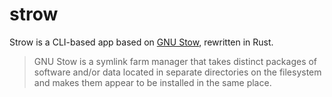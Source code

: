 # strow

Strow is a CLI-based app based on [GNU Stow](https://www.gnu.org/software/stow/), rewritten in Rust.

> GNU Stow is a symlink farm manager that takes distinct packages of software and/or data located in separate directories on the filesystem and makes them appear to be installed in the same place.
